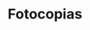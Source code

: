 ---
title: "Fotocopias"
url: /ciudad-autonoma-de-buenos-aires/fotocopias-mendoza/
shop: Kopieren
---